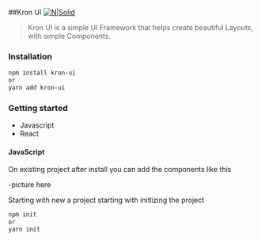 ##Kron UI
[![N|Solid](https://i.gyazo.com/fb1a9607aa6bba5deb89738b64027ac0.png)](https://github.com/kamiifx/Kron-UI-Framework)

> Kron UI is a simple UI Framework that helps create
> beautiful Layouts, with simple Components.

### Installation

```sh
npm install kron-ui
or
yarn add kron-ui
```

### Getting started

- Javascript
- React

#### JavaScript
On existing project after install you can add the components like this

-picture here

Starting with new a project starting with initlizing the project
```sh
npm init
or
yarn init
```

